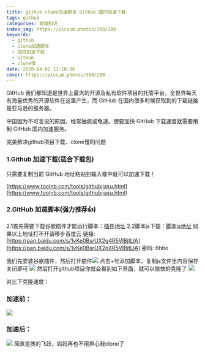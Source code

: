 ```yaml
---
title: github clone加速脚本 GitHub 国内加速下载
tags: github
categories: 前端知识
index_img: https://picsum.photos/300/200
keywords:
  - github
  - clone加速脚本
  - 国内加速下载
  - GitHub
  - clone慢
date: 2020-04-02 11:10:36
cover: https://picsum.photos/300/200
---
```

GitHub 我们都知道是世界上最大的开源及私有软件项目的托管平台，全世界每天有海量优秀的开源软件在这里产生，而 GitHub 在国内很多时候获取到的下载链接是亚马逊的服务器。

中国因为不可言说的原因，经常抽疯或龟速。想要加快 GitHub 下载速度就需要用到 GitHub 国内加速服务。

完美解决github项目下载、clone慢的问题
<!--more-->

### 1.Github 加速下载(适合下载包)

只需要复制当前 GitHub 地址粘贴到输入框中就可以加速下载！

[https://www.toolnb.com/tools/githubjiasu.html](https://www.toolnb.com/tools/githubjiasu.html)

### 2.GitHub 加速脚本(强力推荐👍)
2.1首先需要下载谷歌插件才能运行脚本：[插件地址](https://545c.com/file/13811899-415771322)
2.2脚本js下载：[脚本js地址](https://greasyfork.org/zh-CN/scripts/398278-github-%E9%95%9C%E5%83%8F%E8%AE%BF%E9%97%AE-%E5%8A%A0%E9%80%9F%E4%B8%8B%E8%BD%BD)
如果以上地址打不开请移步百度云 链接: [https://pan.baidu.com/s/1vKe0BsrUX2g4R5VlBjtLlA](https://pan.baidu.com/s/1vKe0BsrUX2g4R5VlBjtLlA)  密码: 6hbo

我们先安装谷歌插件，然后打开插件![](https://img2020.cnblogs.com/blog/1250245/202004/1250245-20200402105733147-2080964699.png)
点击+号添加脚本，复制js文件里内容保存关闭即可
![](https://img2020.cnblogs.com/blog/1250245/202004/1250245-20200402105836743-587990674.png)
然后打开github项目你就会看到如下界面，就可以愉快的克隆了
![](https://img2020.cnblogs.com/blog/1250245/202004/1250245-20200402105951362-565617348.png)


对比下克隆速度：
### 加速前：
![](https://img2020.cnblogs.com/blog/1250245/202004/1250245-20200402110148312-2141032803.png)
### 加速后：
![](https://img2020.cnblogs.com/blog/1250245/202004/1250245-20200402110235629-422108635.png)
简直是质的飞跃，妈妈再也不用担心我clone了